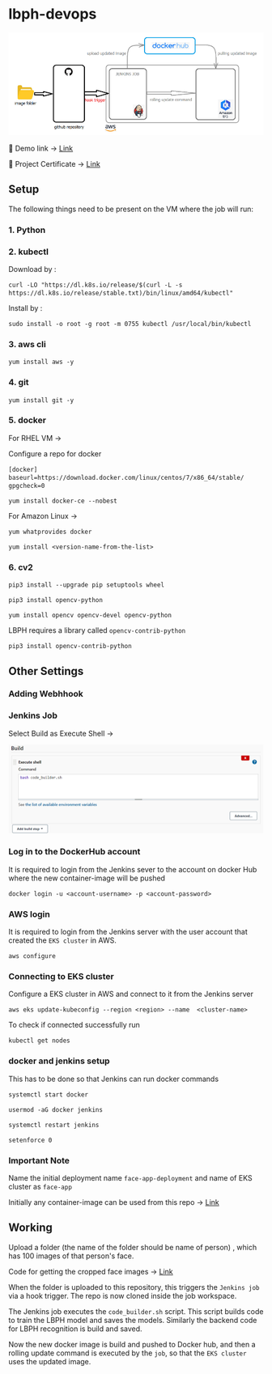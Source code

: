 # lbph-devops

![](https://raw.githubusercontent.com/YashIndane/repo-images/main/lbph-devops-flow-path.png)

🎥 Demo link -> [Link](https://www.linkedin.com/posts/yash-indane-aa6534179_devopstools-devops-awscloud-activity-6837735602532687872-NrS-)

📃 Project Certificate -> [Link](https://www.linkedin.com/posts/yash-indane-aa6534179_linuxworld-informatics-pvt-ltd-summer-project-activity-6846320944047357952-bJGm)

## Setup

The following things need to be present on the VM where the job will run:

### 1. Python

### 2. kubectl

Download by :

```
curl -LO "https://dl.k8s.io/release/$(curl -L -s https://dl.k8s.io/release/stable.txt)/bin/linux/amd64/kubectl"
```

Install by :

```
sudo install -o root -g root -m 0755 kubectl /usr/local/bin/kubectl
```

### 3. aws cli

```
yum install aws -y
```

### 4. git

```
yum install git -y
```

### 5. docker

For RHEL VM ->

Configure a repo for docker

```
[docker]
baseurl=https://download.docker.com/linux/centos/7/x86_64/stable/
gpgcheck=0
```

```
yum install docker-ce --nobest
```

For Amazon Linux ->

```
yum whatprovides docker
```

```
yum install <version-name-from-the-list>
```

### 6. cv2 

```
pip3 install --upgrade pip setuptools wheel
```

```
pip3 install opencv-python
```

```
yum install opencv opencv-devel opencv-python
```

LBPH requires a library called `opencv-contrib-python`

```
pip3 install opencv-contrib-python
```

## Other Settings

### Adding Webhhook

### Jenkins Job

Select Build as Execute Shell ->

![](https://raw.githubusercontent.com/YashIndane/repo-images/main/jenkins_build.png)

### Log in to the DockerHub account

It is required to login from the Jenkins sever to the account on docker Hub where the new container-image will be pushed

```
docker login -u <account-username> -p <account-password>
```

### AWS login

It is required to login from the Jenkins server with the user account that created the `EKS cluster` in AWS.

```
aws configure
```

### Connecting to EKS cluster

Configure a EKS cluster in AWS and connect to it from the Jenkins server

```
aws eks update-kubeconfig --region <region> --name  <cluster-name>
```

To check if connected successfully run 

```
kubectl get nodes
```

### docker and jenkins setup

This has to be done so that Jenkins can run docker commands

```
systemctl start docker
```

```
usermod -aG docker jenkins
```

```
systemctl restart jenkins
```

```
setenforce 0
```

### Important Note

Name the initial deployment name `face-app-deployment` and name of EKS cluster as `face-app`

Initially any container-image can be used from this repo -> [Link](https://hub.docker.com/repository/docker/yashindane/lbphrecog)

## Working

Upload a folder (the name of the folder should be name of person) , which has 100 images of that person's face.

Code for getting the cropped face images -> [Link](https://github.com/YashIndane/face-cropper/blob/main/cropped_face_generator.py)

When the folder is uploaded to this repository, this triggers the `Jenkins job` via a hook trigger. The repo is now cloned inside the job workspace. 

The Jenkins job executes the `code_builder.sh` script. This script builds code to train the LBPH model and saves the models. Similarly the backend code for LBPH recognition is build and saved.

Now the new docker image is build and pushed to Docker hub, and then a rolling update command is executed by the `job`, so that the `EKS cluster` uses the updated image.
